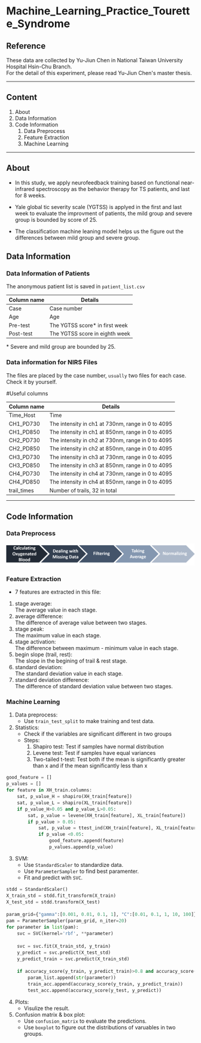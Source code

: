 # Machine_Learning_Practice_Tourette_Syndrome

## Reference
These data are collected by Yu-Jiun Chen in National Taiwan University Hospital Hsin-Chu Branch.  
For the detail of this experiment, please read Yu-Jiun Chen's master thesis.

---

## Content
1. About
2. Data Information 
3. Code Information
    1. Data Preprocess
    2. Feature Extraction
    3. Machine Learning

---
## About
- In this study, we apply neurofeedback training  based on functional near-infrared spectroscopy as the behavior therapy for TS patients, and last for 8 weeks.  

- Yale global tic severity scale (YGTSS) is applyed in the first and last week to evaluate the improvment of patients, the mild group and severe group is bounded by score of 25.

- The classification machine leaning model helps us the figure out the differences between mild group and severe group.

## Data Information

### Data Information of Patients
The anonymous patient list is saved in `patient_list.csv`

| Column name | Details |
| --- | --- |
| Case | Case number|
| Age | Age
| Pre-test | The YGTSS score\* in first week |
| Post-test | The YGTSS score in eighth week |

\* Severe and mild group are bounded by 25. 

### Data information for NIRS Files
The files are placed by the case number, `usually` two files for each case. Check it by yourself.

\#Useful columns

| Column name | Details |
| --- | --- |
| Time_Host | Time |
| CH1_PD730 | The intensity in ch1 at 730nm, range in 0 to 4095 |
| CH1_PD850 | The intensity in ch1 at 850nm, range in 0 to 4095 |
| CH2_PD730 | The intensity in ch2 at 730nm, range in 0 to 4095 |
| CH2_PD850 | The intensity in ch2 at 850nm, range in 0 to 4095 |
| CH3_PD730 | The intensity in ch3 at 730nm, range in 0 to 4095 |
| CH3_PD850 | The intensity in ch3 at 850nm, range in 0 to 4095 |
| CH4_PD730 | The intensity in ch4 at 730nm, range in 0 to 4095 |
| CH4_PD850 | The intensity in ch4 at 850nm, range in 0 to 4095 |
| trail_times | Number of trails, 32 in total |

---

## Code Information
### Data Preprocess
![Flow Chart for Data Preprocess](./figs/Data_preprocess.png "Data_preprocess")
        
### Feature Extraction
- 7 features are extracted in this file:
1. stage average:  
    The average value in each stage.
2. average difference:  
    The difference of average value between two stages.
3. stage peak:  
    The maximum value in each stage.
4. stage activation:  
    The difference between maximum - minimum value in each stage.
5. begin slope (trail, rest):  
    The slope in the begining of trail & rest stage.
6. standard deviation:  
    The standard deviation value in each stage.
7. standard deviation difference:  
    The difference of standard deviation value between two stages.

### Machine Learning
1. Data preprocess:  
   - Use ```train_test_split``` to make training and test data.
2. Statistics:
   - Check if the variables are significant different in two groups
   - Steps:  
     1. Shapiro test: Test if samples have normal distribution
     2. Levene test: Test if samples have equal variances
     3. Two-tailed t-test: Test both if the mean is significantly greater than x and if the mean significantly less than x
```python
good_feature = []
p_values = []
for feature in XH_train.columns:
    sat, p_value_H = shapiro(XH_train[feature])
    sat, p_value_L = shapiro(XL_train[feature])
    if p_value_H>0.05 and p_value_L>0.05:
        sat, p_value = levene(XH_train[feature], XL_train[feature])
        if p_value > 0.05:
            sat, p_value = ttest_ind(XH_train[feature], XL_train[feature], equal_var = True)
            if p_value <0.05:
                good_feature.append(feature)
                p_values.append(p_value)
```
3. SVM:
   - Use `StandardScaler` to standardize data.
   - Use `ParameterSampler` to find best paramenter.
   - Fit and predict with `SVC`.
```python
stdd = StandardScaler()
X_train_std = stdd.fit_transform(X_train)
X_test_std = stdd.transform(X_test)

param_grid={"gamma":[0.001, 0.01, 0.1, 1], "C":[0.01, 0.1, 1, 10, 100]}
pam = ParameterSampler(param_grid, n_iter=20)
for parameter in list(pam):
    svc = SVC(kernel='rbf', **parameter)

    svc = svc.fit(X_train_std, y_train)
    y_predict = svc.predict(X_test_std)
    y_predict_train = svc.predict(X_train_std)

    if accuracy_score(y_train, y_predict_train)>0.8 and accuracy_score(y_test, y_predict)>0.70:
        param_list.append(str(parameter))
        train_acc.append(accuracy_score(y_train, y_predict_train))
        test_acc.append(accuracy_score(y_test, y_predict))
```
4. Plots:
    - Visulize the result.
5. Confusion matrix & box plot:
    - Use `confusion_matrix` to evaluate the predictions.
    - Use `boxplot` to figure out the distributions of varuables in two groups.
